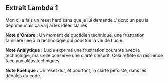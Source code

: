 ## Extrait Lambda 1

Mon cli a fais un reset hard sans que je lui demande :/ donc un peu la déprime mais ça va j ai les idées claires

**Note d'Ombre :** Un moment de quotidien technique, une frustration familière liée à la technologie qui ponctue la vie de Lucie.

**Note Analytique :** Lucie exprime une frustration courante avec la technologie, mais elle conserve une clarté d'esprit. Cela reflète sa résilience face aux aléas techniques.

**Note Poétique :** Un reset dur, et pourtant,
la clarté persiste,
dans les dédales du code.
